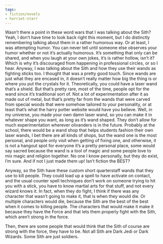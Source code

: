 ```yaml
---
tags:
- fiction/novels
- harriet-starr
---
```


Wasn’t there a point in these word wars that I was talking about the
Sith? Yeah, I don’t have time to look back right this moment, but I do
distinctly remembering talking about them in a rather humorous way. Or
at least, I was attempting humor. You can never tell until someone else
observes your humor whether or not it’s actually humorous. It’s
something that only can be shared, and when you laugh at your own jokes,
it’s is rather hollow, isn’t it? Which is why it’s discouraged from
happening in professional circles, or so I hear. Anyway, I was talking
about the Sith and how they use their wands as fighting sticks too. I
thought that was a pretty good touch. Since wands are just what they are
encased in, it doesn’t really matter how big the thing is or where you
put the crystals for it. Theoretically, you could have a laser wand
that’s a shield. But that’s pretty rare, most of the time, people opt
for the wand since it’s traditional sort of. Not a lot of
experimentation after it as made out of metal, but that’s pretty far
from the wands that were carved from special woods that were somehow
tailored to your personality, or at least that’s what the harry potter
website would have you believe. Well, in my universe, you made your own
damn laser wand, so you can make it in whatever shape you want, as long
as it’s wand shaped. They don’t allow for much experimentation wherever
olivanders is in the future. Probably at the school, there would be a
wand shop that helps students fashion their own laser wands, I bet there
are all kinds of shops, but the wand one is the most personal, and
people only visit when getting of fixing one, and otherwise, it is not a
hangout spot for everyone it’s a pretty personal place, some would say
sacred because the wand is a tool of magic and some people love to mix
magic and religion together. No one I know personally, but they do
exist, I’m sure. And if not I just made them up! Isn’t fiction the BEST?

Anyway, so the Sith have these custom short quarterstaff wands that they
use to kill people. They could load up a spell to have activate on
contact, and the usual counter spell techniques don’t work on someone
trying to hit you with a stick, you have to know martial arts for that
stuff, and not every wizard knows it. In fact, when they do fight, I
think if there was any character that wasn’t going to make it, that is
when they would die. Or multiple characters would die, because the Sith
are the best of the best when it comes to killing people. The characters
that would make it make it because they have the Force and that lets
them properly fight with the Sith, which aren’t strong in the force.

Then, there are some people that would think that the Sith of course are
strong with the force, they have to be. Not all Sith are Dark Jedi or
Dark Wizards. Some Sith are just soldiers.
